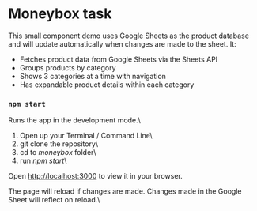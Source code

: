 # Moneybox task

This small component demo uses Google Sheets as the product database and will update automatically when changes are made to the sheet. It:

- Fetches product data from Google Sheets via the Sheets API
- Groups products by category
- Shows 3 categories at a time with navigation
- Has expandable product details within each category

### `npm start`

Runs the app in the development mode.\
1. Open up your Terminal / Command Line\
2. git clone the repository\
3. cd to _moneybox_ folder\
4. run  _npm start_\

Open [http://localhost:3000](http://localhost:3000) to view it in your browser.

The page will reload if changes are made. Changes made in the Google Sheet will reflect on reload.\
